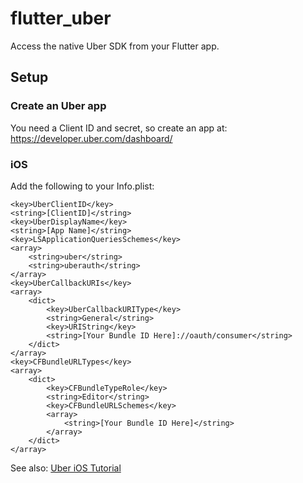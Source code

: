 # flutter_uber

Access the native Uber SDK from your Flutter app.

## Setup 

### Create an Uber app 

You need a Client ID and secret, so create an app at:
https://developer.uber.com/dashboard/

### iOS 

Add the following to your Info.plist:

```plist
<key>UberClientID</key>
<string>[ClientID]</string>
<key>UberDisplayName</key>
<string>[App Name]</string>
<key>LSApplicationQueriesSchemes</key>
<array>
    <string>uber</string>
    <string>uberauth</string>
</array>
<key>UberCallbackURIs</key>
<array>
    <dict>
        <key>UberCallbackURIType</key>
        <string>General</string>
        <key>URIString</key>
        <string>[Your Bundle ID Here]://oauth/consumer</string>
    </dict>
</array>
<key>CFBundleURLTypes</key>
<array>
    <dict>
        <key>CFBundleTypeRole</key>
        <string>Editor</string>
        <key>CFBundleURLSchemes</key>
        <array>
            <string>[Your Bundle ID Here]</string>
        </array>
    </dict>
</array>
```

See also: [Uber iOS Tutorial](https://developer.uber.com/docs/riders/ride-requests/tutorials/api/ios)
